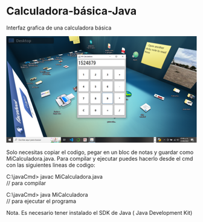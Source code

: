 # Calculadora-básica-Java
Interfaz grafica de una calculadora  básica

![imagen Ventana](https://github.com/JuanMendozaR/Calculadora-b-sica-Java/blob/main/miCalculadora.png)







Solo necesitas copiar el codigo, pegar  en un bloc de notas y guardar como MiCalculadora.java.
Para compilar y ejecutar puedes hacerlo desde el cmd con las siguientes lineas de codigo:

C:\javaCmd> javac MiCalculadora.java     
// para compilar

C:\javaCmd> java MiCalculadora             
// para ejecutar el programa

Nota. Es necesario tener instalado el SDK de Java ( Java Development Kit)
